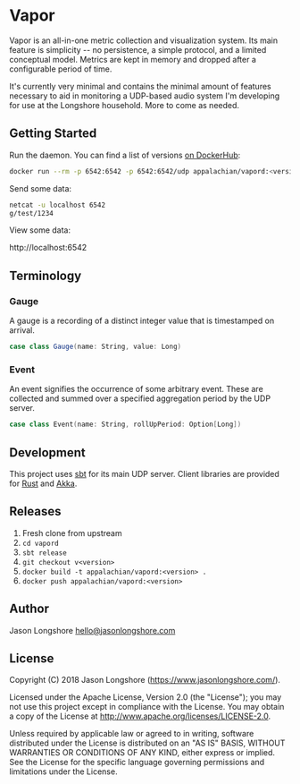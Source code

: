# Vapor

Vapor is an all-in-one metric collection and visualization system. Its main feature is simplicity -- no persistence, a simple protocol, and a limited conceptual model. Metrics are kept in memory and dropped after a configurable period of time.

It's currently very minimal and contains the minimal amount of features necessary to aid in monitoring a UDP-based audio system I'm developing for use at the Longshore household. More to come as needed.

## Getting Started

Run the daemon. You can find a list of versions [on DockerHub](https://hub.docker.com/r/appalachian/vapord/tags/):

```bash
docker run --rm -p 6542:6542 -p 6542:6542/udp appalachian/vapord:<version>
```

Send some data:

```bash
netcat -u localhost 6542
g/test/1234
```

View some data:

http://localhost:6542

## Terminology

### Gauge

A gauge is a recording of a distinct integer value that is timestamped on arrival.

```scala
case class Gauge(name: String, value: Long)
```

### Event

An event signifies the occurrence of some arbitrary event. These are collected and summed over a specified aggregation period by the UDP server.

```scala
case class Event(name: String, rollUpPeriod: Option[Long])
```

## Development

This project uses [sbt](https://www.scala-sbt.org/) for its main UDP server. Client libraries are provided for [Rust](https://www.rust-lang.org/en-US/) and [Akka](https://akka.io/).

## Releases

1. Fresh clone from upstream
2. `cd vapord`
3. `sbt release`
4. `git checkout v<version>`
5. `docker build -t appalachian/vapord:<version> .`
6. `docker push appalachian/vapord:<version>`

## Author

Jason Longshore <hello@jasonlongshore.com>

## License

Copyright (C) 2018 Jason Longshore (https://www.jasonlongshore.com/).

Licensed under the Apache License, Version 2.0 (the "License"); you may not use this project except in compliance with the License. You may obtain a copy of the License at http://www.apache.org/licenses/LICENSE-2.0.

Unless required by applicable law or agreed to in writing, software distributed under the License is distributed on an "AS IS" BASIS, WITHOUT WARRANTIES OR CONDITIONS OF ANY KIND, either express or implied. See the License for the specific language governing permissions and limitations under the License.

